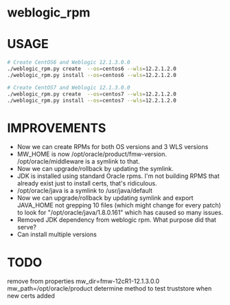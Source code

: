 # weblogic_rpm

# USAGE
```bash
# Create CentOS6 and Weblogic 12.1.3.0.0
./weblogic_rpm.py create  --os=centos6 --wls=12.2.1.2.0
./weblogic_rpm.py install --os=centos6 --wls=12.2.1.2.0

# Create CentOS7 and Weblogic 12.1.3.0.0
./weblogic_rpm.py create  --os=centos7 --wls=12.2.1.2.0
./weblogic_rpm.py install --os=centos7 --wls=12.2.1.2.0

```

# IMPROVEMENTS
- Now we can create RPMs for both OS versions and 3 WLS versions 
- MW_HOME is now /opt/oracle/product/fmw-version.  /opt/oracle/middleware is a symlink to that.
- Now we can upgrade/rollback by updating the symlink.
- JDK is installed using standard Oracle rpms.  I'm not building RPMS that already exist just to install certs, that's ridiculous.
- /opt/oracle/java is a symlink to /usr/java/default
- Now we can upgrade/rollback by updating symlink and export JAVA_HOME not grepping 10 files (which might change for every patch) to look for "/opt/oracle/java/1.8.0.161" which has caused so many issues.  
- Removed JDK dependency from weblogic rpm.  What purpose did that serve?
- Can install multiple versions 

# TODO

remove from properties
mw_dir=fmw-12cR1-12.1.3.0.0
mw_path=/opt/oracle/product
determine method to test truststore when new certs added

